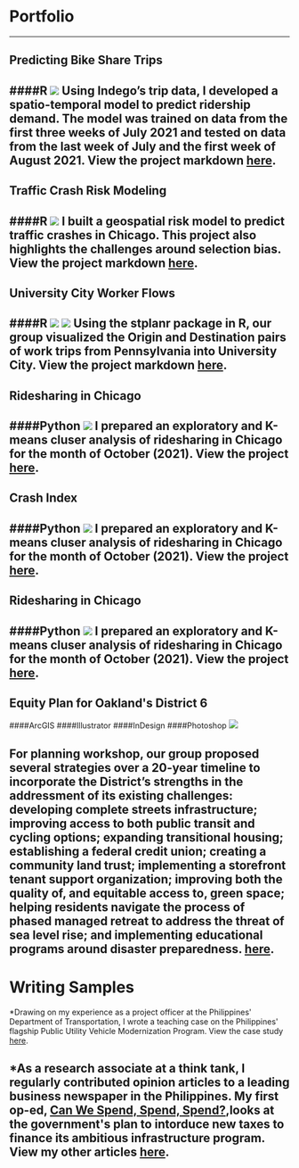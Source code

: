# Portfolio

---

## Predicting Bike Share Trips 
####R
<img src="images/bikeshare.jpg?raw=true"/>
Using Indego’s trip data, I developed a spatio-temporal model to predict ridership demand. The model was trained on data from the first three weeks of July 2021 and tested on data from the last week of July and the first week of August 2021. View the project markdown [here](/pdf/Assignment-6_updated.html).
---

## Traffic Crash Risk Modeling 
####R
<img src="images/trafficcrash.jpg?raw=true"/>
I built a geospatial risk model to predict traffic crashes in Chicago. This project also highlights the challenges around selection bias. View the project markdown [here](/pdf/Assignment-3-final.html).
---

## University City Worker Flows 
####R
<img src="images/stplaner1.jpg?raw=true"/>
<img src="images/stplaner2.jpg?raw=true"/>
Using the stplanr package in R, our group visualized the Origin and Destination pairs of work trips from Pennsylvania into University City. View the project markdown [here](https://rpubs.com/weslene/oduniversitycity).
---

## Ridesharing in Chicago 
####Python
<img src="images/rideshare.jpg?raw=true"/>
I prepared an exploratory and K-means cluser analysis of ridesharing in Chicago for the month of October (2021). View the project [here](https://wesleneuy.github.io/chicagorideshare/Background/).
---

## Crash Index 
####Python
<img src="images/crash.jpg?raw=true"/>
I prepared an exploratory and K-means cluser analysis of ridesharing in Chicago for the month of October (2021). View the project [here](https://wesleneuy.github.io/chicagorideshare/Background/).
---

## Ridesharing in Chicago 
####Python
<img src="images/rideshare.jpg?raw=true"/>
I prepared an exploratory and K-means cluser analysis of ridesharing in Chicago for the month of October (2021). View the project [here](https://wesleneuy.github.io/chicagorideshare/Background/).
---

## Equity Plan for Oakland's District 6 
####ArcGIS ####Illustrator ####InDesign ####Photoshop
<img src="images/wsbook.jpg?raw=true"/>

For planning workshop, our group proposed several strategies over a 20-year timeline to incorporate the District’s strengths in the
addressment of its existing challenges: developing complete streets infrastructure; improving access to both public transit
and cycling options; expanding transitional housing; establishing a federal credit union; creating a community land trust;
implementing a storefront tenant support organization; improving both the quality of, and equitable access to, green space;
helping residents navigate the process of phased managed retreat to address the threat of sea level rise; and implementing
educational programs around disaster preparedness. [here](https://upenn.app.box.com/s/visk40didyr7tt4s5sioq10owt05dyy7).
---

# Writing Samples
*Drawing on my experience as a project officer at the Philippines' Department of Transportation, I wrote a teaching case on the Philippines' flagship Public Utility Vehicle Modernization Program. View the case study [here](/pdf/Teachingcase.pdf). 

*As a research associate at a think tank, I regularly contributed opinion articles to a leading business newspaper in the Philippines. My first op-ed, [Can We Spend, Spend, Spend?](https://www.bworldonline.com/can-spend-spend-spend/),looks at the government's plan to intorduce new taxes to finance its ambitious infrastructure program. View my other articles [here](https://www.bworldonline.com/tag/weslene-uy/).
---
